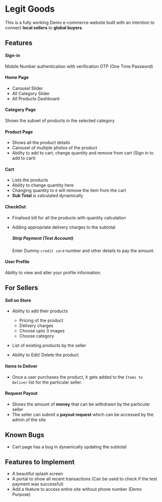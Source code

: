# Legit Goods 

This is a fully working Demo e-commerce website built with an intention to connect **local sellers** to **global buyers**.

## Features 

#### Sign-in
 Mobile Number authentication with verification OTP (One Time Password) 

 #### Home Page 

- Carousel Slider 
- All Category Slider 
- All Products Dashboard 

#### Category Page 

Shows the subset of products in the selected category 

#### Product Page 

- Shows all the product details
- Carousel of multiple photos of the product 
- Ability to add to cart, change quantity and remove from cart (Sign in to add to cart)

#### Cart  

- Lists the products 
- Ability to change quantity here 
- Changing quantity to `0` will remove the item from the cart
- **Sub Total** is calculated dynamically 

#### CheckOut

- Finalised bill for all the products with quantity calculation
- Adding appropriate delivery charges to the subtotal 

    ##### Strip Payment (Test Account)

    Enter Dummy `credit card` number and other details to pay the amount.

#### User Profile 

Ability to view and alter your profile information. 

## For Sellers 

#### Sell on Store 

- Ability to add their products
    - Pricing of the product
    - Delivery charges 
    - Choose upto 3 images 
    - Choose category

- List of existing products by the seller 
- Ability to Edit/ Delete the product 

#### Items to Deliver 

- Once a user purchases the product, it gets added to the `Items to Deliver` list for the particular seller.

#### Request Payout 

- Shows the amount of **money** that can be withdrawn by the particular seller 
- The seller can submit a **payout request** which can be accessed by the admin of the site

## Known Bugs 

- Cart page has a bug in dynamically updating the subtotal 

## Features to Implement 

- A beautiful splash screen 
- A portal to show all recent transactions (Can be used to check if the test payment was successful)
- Add a feature to access entire site without phone number (Demo Purpose) 





